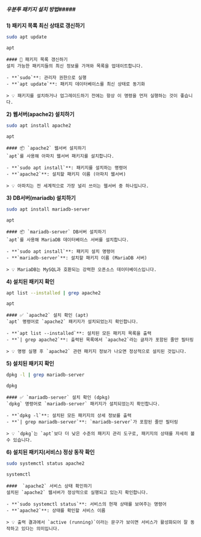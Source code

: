 ##### 우분투 패키지 설치 방법#####

**1) 패키지 목록 최신 상태로 갱신하기**

```bash
sudo apt update
```

```tech
apt
```

```desc
#### 🔄 패키지 목록 갱신하기
설치 가능한 패키지들의 최신 정보를 가져와 목록을 업데이트합니다.

- **`sudo`**: 관리자 권한으로 실행
- **`apt update`**: 패키지 데이터베이스를 최신 상태로 동기화

> 💡 패키지를 설치하거나 업그레이드하기 전에는 항상 이 명령을 먼저 실행하는 것이 좋습니다.
```

**2) 웹서버(apache2) 설치하기**

```bash
sudo apt install apache2
```

```tech
apt
```

```desc
#### 📦 `apache2` 웹서버 설치하기
`apt`를 사용해 아파치 웹서버 패키지를 설치합니다.

- **`sudo apt install`**: 패키지를 설치하는 명령어
- **`apache2`**: 설치할 패키지 이름 (아파치 웹서버)

> 💡 아파치는 전 세계적으로 가장 널리 쓰이는 웹서버 중 하나입니다.
```

**3) DB서버(mariadb) 설치하기**

```bash
sudo apt install mariadb-server
```

```tech
apt
```

```desc
#### 📦 `mariadb-server` DB서버 설치하기
`apt`를 사용해 MariaDB 데이터베이스 서버를 설치합니다.

- **`sudo apt install`**: 패키지 설치 명령어
- **`mariadb-server`**: 설치할 패키지 이름 (MariaDB 서버)

> 💡 MariaDB는 MySQL과 호환되는 강력한 오픈소스 데이터베이스입니다.
```

**4) 설치된 패키지 확인**

```bash
apt list --installed | grep apache2
```

```tech
apt
```

```desc
#### ✅ `apache2` 설치 확인 (apt)
`apt` 명령어로 `apache2` 패키지가 설치되었는지 확인합니다.

- **`apt list --installed`**: 설치된 모든 패키지 목록을 출력
- **`| grep apache2`**: 출력된 목록에서 `apache2`라는 글자가 포함된 줄만 필터링

> 💡 명령 실행 후 `apache2` 관련 패키지 정보가 나오면 정상적으로 설치된 것입니다.
```

**5) 설치된 패키지 확인**

```bash
dpkg -l | grep mariadb-server
```

```tech
dpkg
```

```desc
#### ✅ `mariadb-server` 설치 확인 (dpkg)
`dpkg` 명령어로 `mariadb-server` 패키지가 설치되었는지 확인합니다.

- **`dpkg -l`**: 설치된 모든 패키지의 상세 정보를 출력
- **`| grep mariadb-server`**: `mariadb-server`가 포함된 줄만 필터링

> 💡 `dpkg`는 `apt`보다 더 낮은 수준의 패키지 관리 도구로, 패키지의 상태를 자세히 볼 수 있습니다.
```

**6) 설치된 패키지(서비스) 정상 동작 확인**

```bash
sudo systemctl status apache2
```

```tech
systemctl
```

```desc
####  `apache2` 서비스 상태 확인하기
설치된 `apache2` 웹서버가 정상적으로 실행되고 있는지 확인합니다.

- **`sudo systemctl status`**: 서비스의 현재 상태를 보여주는 명령어
- **`apache2`**: 상태를 확인할 서비스 이름

> 💡 출력 결과에서 `active (running)`이라는 문구가 보이면 서비스가 활성화되어 잘 동작하고 있다는 의미입니다.
```
